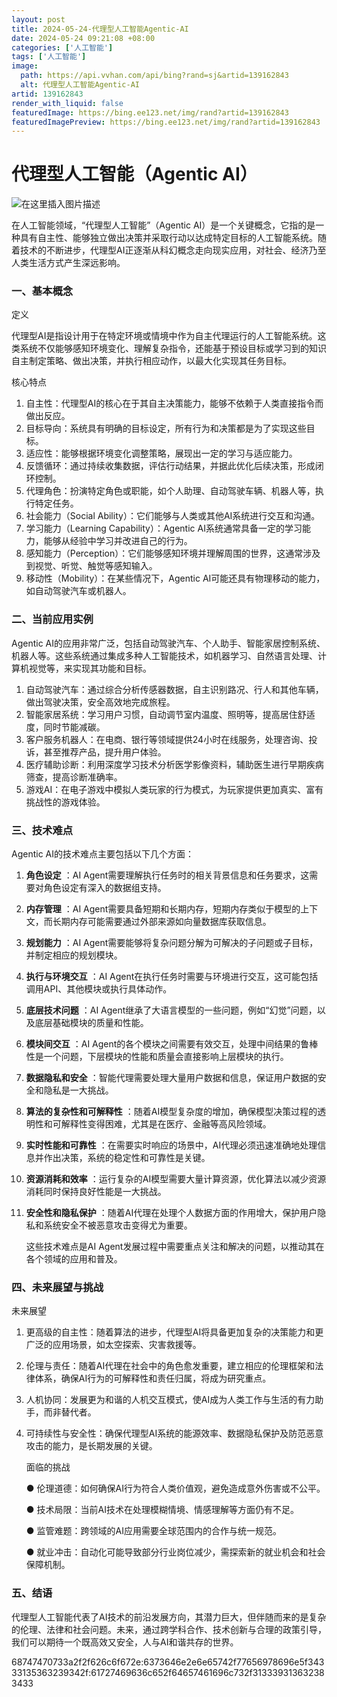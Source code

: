 ```yaml
---
layout: post
title: 2024-05-24-代理型人工智能Agentic-AI
date: 2024-05-24 09:21:08 +08:00
categories: ['人工智能']
tags: ['人工智能']
image:
  path: https://api.vvhan.com/api/bing?rand=sj&artid=139162843
  alt: 代理型人工智能Agentic-AI
artid: 139162843
render_with_liquid: false
featuredImage: https://bing.ee123.net/img/rand?artid=139162843
featuredImagePreview: https://bing.ee123.net/img/rand?artid=139162843
---
```


# 代理型人工智能（Agentic AI）

![在这里插入图片描述](https://i-blog.csdnimg.cn/blog_migrate/187f30dff7bcb7731b2d7ed85efb444a.png#pic_center)
  
在人工智能领域，“代理型人工智能”（Agentic AI）是一个关键概念，它指的是一种具有自主性、能够独立做出决策并采取行动以达成特定目标的人工智能系统。随着技术的不断进步，代理型AI正逐渐从科幻概念走向现实应用，对社会、经济乃至人类生活方式产生深远影响。

### 一、基本概念

定义
  
代理型AI是指设计用于在特定环境或情境中作为自主代理运行的人工智能系统。这类系统不仅能够感知环境变化、理解复杂指令，还能基于预设目标或学习到的知识自主制定策略、做出决策，并执行相应动作，以最大化实现其任务目标。
  
核心特点

1. 自主性：代理型AI的核心在于其自主决策能力，能够不依赖于人类直接指令而做出反应。
2. 目标导向：系统具有明确的目标设定，所有行为和决策都是为了实现这些目标。
3. 适应性：能够根据环境变化调整策略，展现出一定的学习与适应能力。
4. 反馈循环：通过持续收集数据，评估行动结果，并据此优化后续决策，形成闭环控制。
5. 代理角色：扮演特定角色或职能，如个人助理、自动驾驶车辆、机器人等，执行特定任务。
6. 社会能力（Social Ability）：它们能够与人类或其他AI系统进行交互和沟通。
7. 学习能力（Learning Capability）：Agentic AI系统通常具备一定的学习能力，能够从经验中学习并改进自己的行为。
8. 感知能力（Perception）：它们能够感知环境并理解周围的世界，这通常涉及到视觉、听觉、触觉等感知输入。
9. 移动性（Mobility）：在某些情况下，Agentic AI可能还具有物理移动的能力，如自动驾驶汽车或机器人。

### 二、当前应用实例

Agentic AI的应用非常广泛，包括自动驾驶汽车、个人助手、智能家居控制系统、机器人等。这些系统通过集成多种人工智能技术，如机器学习、自然语言处理、计算机视觉等，来实现其功能和目标。

1. 自动驾驶汽车：通过综合分析传感器数据，自主识别路况、行人和其他车辆，做出驾驶决策，安全高效地完成旅程。
2. 智能家居系统：学习用户习惯，自动调节室内温度、照明等，提高居住舒适度，同时节能减碳。
3. 客户服务机器人：在电商、银行等领域提供24小时在线服务，处理咨询、投诉，甚至推荐产品，提升用户体验。
4. 医疗辅助诊断：利用深度学习技术分析医学影像资料，辅助医生进行早期疾病筛查，提高诊断准确率。
5. 游戏AI：在电子游戏中模拟人类玩家的行为模式，为玩家提供更加真实、富有挑战性的游戏体验。

### 三、技术难点

Agentic AI的技术难点主要包括以下几个方面：

1. **角色设定**
   ：AI Agent需要理解执行任务时的相关背景信息和任务要求，这需要对角色设定有深入的数据组支持。
2. **内存管理**
   ：AI Agent需要具备短期和长期内存，短期内存类似于模型的上下文，而长期内存可能需要通过外部来源如向量数据库获取信息。
3. **规划能力**
   ：AI Agent需要能够将复杂问题分解为可解决的子问题或子目标，并制定相应的规划模块。
4. **执行与环境交互**
   ：AI Agent在执行任务时需要与环境进行交互，这可能包括调用API、其他模块或执行具体动作。
5. **底层技术问题**
   ：AI Agent继承了大语言模型的一些问题，例如“幻觉”问题，以及底层基础模块的质量和性能。
6. **模块间交互**
   ：AI Agent的各个模块之间需要有效交互，处理中间结果的鲁棒性是一个问题，下层模块的性能和质量会直接影响上层模块的执行。
7. **数据隐私和安全**
   ：智能代理需要处理大量用户数据和信息，保证用户数据的安全和隐私是一大挑战。
8. **算法的复杂性和可解释性**
   ：随着AI模型复杂度的增加，确保模型决策过程的透明性和可解释性变得困难，尤其是在医疗、金融等高风险领域。
9. **实时性能和可靠性**
   ：在需要实时响应的场景中，AI代理必须迅速准确地处理信息并作出决策，系统的稳定性和可靠性是关键。
10. **资源消耗和效率**
    ：运行复杂的AI模型需要大量计算资源，优化算法以减少资源消耗同时保持良好性能是一大挑战。
11. **安全性和隐私保护**
    ：随着AI代理在处理个人数据方面的作用增大，保护用户隐私和系统安全不被恶意攻击变得尤为重要。
      
    这些技术难点是AI Agent发展过程中需要重点关注和解决的问题，以推动其在各个领域的应用和普及。

### 四、未来展望与挑战

未来展望

1. 更高级的自主性：随着算法的进步，代理型AI将具备更加复杂的决策能力和更广泛的应用场景，如太空探索、灾害救援等。
2. 伦理与责任：随着AI代理在社会中的角色愈发重要，建立相应的伦理框架和法律体系，确保AI行为的可解释性和责任归属，将成为研究重点。
3. 人机协同：发展更为和谐的人机交互模式，使AI成为人类工作与生活的有力助手，而非替代者。
4. 可持续性与安全性：确保代理型AI系统的能源效率、数据隐私保护及防范恶意攻击的能力，是长期发展的关键。
     
   面临的挑战
     
   ● 伦理道德：如何确保AI行为符合人类价值观，避免造成意外伤害或不公平。
     
   ● 技术局限：当前AI技术在处理模糊情境、情感理解等方面仍有不足。
     
   ● 监管难题：跨领域的AI应用需要全球范围内的合作与统一规范。
     
   ● 就业冲击：自动化可能导致部分行业岗位减少，需探索新的就业机会和社会保障机制。

### 五、结语

代理型人工智能代表了AI技术的前沿发展方向，其潜力巨大，但伴随而来的是复杂的伦理、法律和社会问题。未来，通过跨学科合作、技术创新与合理的政策引导，我们可以期待一个既高效又安全，人与AI和谐共存的世界。

68747470733a2f2f626c6f672e:6373646e2e6e65742f77656978696e5f34333135363239342f:61727469636c652f64657461696c732f313339313632383433